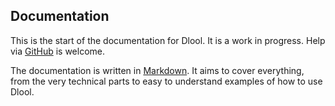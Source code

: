 ## Documentation

This is the start of the documentation for Dlool. It is a work in progress. Help via [GitHub](https://github.com/Dlurak/dloolFrontend) is welcome.

The documentation is written in [Markdown](https://www.markdownguide.org/cheat-sheet/).
It aims to cover everything, from the very technical parts to easy to understand examples of how to use Dlool.

